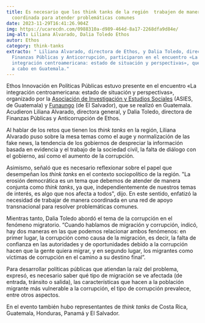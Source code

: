 ```yaml
---
title: Es necesario que los think tanks de la región  trabajen de manera
  coordinada para atender problemáticas comunes
date: 2023-11-29T16:41:26.904Z
img: https://ucarecdn.com/0988310a-d989-464d-8a17-2268dfa9d84e/
img-alt: Liliana Alvarado, Dalia Toledo Ethos
autor: Ethos
category: think-tanks
extracto: " Liliana Alvarado, directora de Ethos, y Dalia Toledo, directora de
  Finanzas Públicas y Anticorrupción, participaron en el encuentro «La
  integración centroamericana: estado de situación y perspectivas», que se llevó
  a cabo en Guatemala."
---
```

Ethos Innovación en Políticas Públicas estuvo presente en el encuentro «La integración centroamericana: estado de situación y perspectivas», organizado por la [Asociación de Investigación y Estudios Sociales](http://www.asies.org.gt/) (ASIES, de Guatemala) y [Funaungo](https://www.fundaungo.org.sv/) (de El Salvador), que se realizó en Guatemala. Acudieron Liliana Alvarado, directora general, y Dalia Toledo, directora de Finanzas Públicas y Anticorrupción de Ethos.

Al hablar de los retos que tienen los *think tanks* en la región, Liliana Alvarado puso sobre la mesa temas como el auge y normalización de las fake news, la tendencia de los gobiernos de despreciar la información basada en evidencia y el trabajo de la sociedad civil, la falta de diálogo con el gobierno, así como el aumento de la corrupción.

Asimismo, señaló que es necesario reflexionar sobre el papel que desempeñan los *think tanks* en el contexto sociopolítico de la región. "La erosión democrática es un tema que debemos de atender de manera conjunta como *think tanks*, ya que, independientemente de nuestros temas de interés, es algo que nos afecta a todos", dijo. En este sentido, enfatizó la necesidad de trabajar de manera coordinada en una red de apoyo transnacional para resolver problemáticas comunes.

Mientras tanto, Dalia Toledo abordó el tema de la corrupción en el fenómeno migratorio. “Cuando hablamos de migración y corrupción, indicó, hay dos maneras en las que podemos relacionar ambos fenómenos: en primer lugar, la corrupción como causa de la migración, es decir, la falta de confianza en las autoridades y de oportunidades debido a la corrupción hacen que la gente quiera migrar, y en segundo lugar, los migrantes como víctimas de corrupción en el camino a su destino final”.

Para desarrollar políticas públicas que atiendan la raíz del problema, expresó, es necesario saber qué tipo de migración se ve afectada (de entrada, tránsito o salida), las características que hacen a la población migrante más vulnerable a la corrupción, el tipo de corrupción prevalece, entre otros aspectos.

En el evento también hubo representantes de *think tanks* de Costa Rica, Guatemala, Honduras, Panamá y El Salvador.